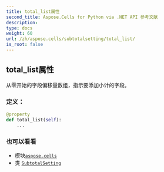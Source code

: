 ```yaml
---
title: total_list属性
second_title: Aspose.Cells for Python via .NET API 参考文献
description:
type: docs
weight: 60
url: /zh/aspose.cells/subtotalsetting/total_list/
is_root: false
---
```

## total_list属性

从零开始的字段偏移量数组，指示要添加小计的字段。
### 定义：
```python
@property
def total_list(self):
    ...
```

### 也可以看看
* 模块[`aspose.cells`](../../)
* 类 [`SubtotalSetting`](/cells/python-net/zh/aspose.cells/subtotalsetting)
